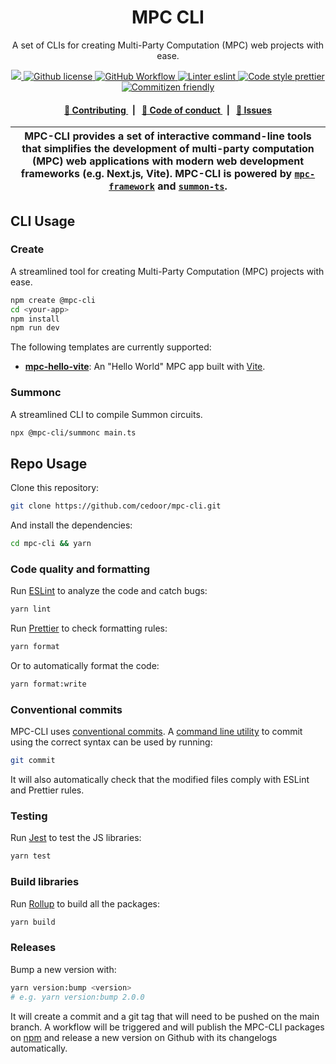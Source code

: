 <p align="center">
    <h1 align="center">
        MPC CLI
    </h1>
    <p align="center">A set of CLIs for creating Multi-Party Computation (MPC) web projects with ease.</p>
</p>

<p align="center">
    <a href="https://github.com/cedoor/mpc-cli" target="_blank">
        <img src="https://img.shields.io/badge/project-MPC_CLI-blue.svg?style=flat-square">
    </a>
    <a href="/LICENSE">
        <img alt="Github license" src="https://img.shields.io/github/license/cedoor/mpc-cli.svg?style=flat-square">
    </a>
    <a href="https://github.com/cedoor/mpc-cli/actions?query=workflow%3Amain">
        <img alt="GitHub Workflow" src="https://img.shields.io/github/actions/workflow/status/cedoor/mpc-cli/main.yml?branch=main&label=build&style=flat-square&logo=github">
    </a>
    <a href="https://eslint.org/">
        <img alt="Linter eslint" src="https://img.shields.io/badge/linter-eslint-8080f2?style=flat-square&logo=eslint">
    </a>
    <a href="https://prettier.io/">
        <img alt="Code style prettier" src="https://img.shields.io/badge/code%20style-prettier-f8bc45?style=flat-square&logo=prettier">
    </a>
    <a href="http://commitizen.github.io/cz-cli/">
        <img alt="Commitizen friendly" src="https://img.shields.io/badge/commitizen-friendly-586D76?style=flat-square">
    </a>
</p>

<div align="center">
    <h4>
        <a href="/CONTRIBUTING.md">
            👥 Contributing
        </a>
        <span>&nbsp;&nbsp;|&nbsp;&nbsp;</span>
        <a href="/CODE_OF_CONDUCT.md">
            🤝 Code of conduct
        </a>
        <span>&nbsp;&nbsp;|&nbsp;&nbsp;</span>
        <a href="https://github.com/cedoor/mpc-cli/contribute">
            🔎 Issues
        </a>
    </h4>
</div>

| MPC-CLI provides a set of interactive command-line tools that simplifies the development of multi-party computation (MPC) web applications with modern web development frameworks (e.g. Next.js, Vite). MPC-CLI is powered by [`mpc-framework`](https://github.com/voltrevo/mpc-framework) and [`summon-ts`](https://github.com/voltrevo/summon-ts). |
| ---------------------------------------------------------------------------------------------------------------------------------------------------------------------------------------------------------------------------------------------------------------------------------------------------------------------------------------------------- |

## CLI Usage

### Create

A streamlined tool for creating Multi-Party Computation (MPC) projects with ease.

```bash
npm create @mpc-cli
cd <your-app>
npm install
npm run dev
```

The following templates are currently supported:

- [**mpc-hello-vite**](https://github.com/cedoor/mpc-cli/tree/main/packages/template-hello-vite): An "Hello World" MPC app built with [Vite](https://vite.dev).

### Summonc

A streamlined CLI to compile Summon circuits.

```bash
npx @mpc-cli/summonc main.ts
```

## Repo Usage

Clone this repository:

```bash
git clone https://github.com/cedoor/mpc-cli.git
```

And install the dependencies:

```bash
cd mpc-cli && yarn
```

### Code quality and formatting

Run [ESLint](https://eslint.org/) to analyze the code and catch bugs:

```bash
yarn lint
```

Run [Prettier](https://prettier.io/) to check formatting rules:

```bash
yarn format
```

Or to automatically format the code:

```bash
yarn format:write
```

### Conventional commits

MPC-CLI uses [conventional commits](https://www.conventionalcommits.org/en/v1.0.0/). A [command line utility](https://github.com/commitizen/cz-cli) to commit using the correct syntax can be used by running:

```bash
git commit
```

It will also automatically check that the modified files comply with ESLint and Prettier rules.

### Testing

Run [Jest](https://jestjs.io/) to test the JS libraries:

```bash
yarn test
```

### Build libraries

Run [Rollup](https://www.rollupjs.org) to build all the packages:

```bash
yarn build
```

### Releases

Bump a new version with:

```bash
yarn version:bump <version>
# e.g. yarn version:bump 2.0.0
```

It will create a commit and a git tag that will need to be pushed on the main branch. A workflow will be triggered and will
publish the MPC-CLI packages on [npm](https://www.npmjs.com/) and release a new version on Github with its changelogs automatically.
